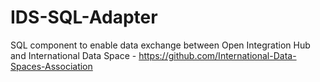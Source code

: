 # IDS-SQL-Adapter
SQL component to enable data exchange between Open Integration Hub and International Data Space - https://github.com/International-Data-Spaces-Association
